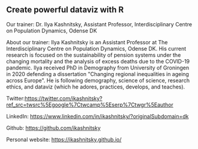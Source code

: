 ## Create powerful dataviz with R

Our trainer: Dr. Ilya Kashnitsky, Assistant Professor, Interdisciplinary Centre on Population Dynamics, Odense DK

About our trainer: Ilya Kashnitsky is an Assistant Professor at The Interdisciplinary Centre on Population Dynamics, Odense DK. His current research is focused on the sustainability of pension systems under the changing mortality and the analysis of excess deaths due to the COVID-19 pandemic. Ilya received PhD in Demography from University of Groningen in 2020 defending a dissertation "Changing regional inequalities in ageing across Europe". He is following demography, science of science, research ethics, and dataviz (which he adores, practices, develops, and teaches).

Twitter:https://twitter.com/ikashnitsky?ref_src=twsrc%5Egoogle%7Ctwcamp%5Eserp%7Ctwgr%5Eauthor

LinkedIn: https://www.linkedin.com/in/ikashnitsky/?originalSubdomain=dk

Github: https://github.com/ikashnitsky

Personal website: https://ikashnitsky.github.io/
